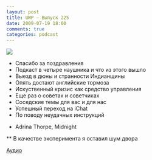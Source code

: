 ```yaml
---
layout: post
title: UWP – Выпуск 225
date: 2009-07-19 18:00
comments: true
categories: podcast
---
```

![](https://podcast.umputun.com/images/uwp/uwp225.jpg)


- Спасибо за поздравления
- Подкаст в четыре наушника и что из этого вышло
- Выезд в дюны и странности Индианщины
- Опять достают английские тормоза
- Искуственный кризис как средство управления
- Еще раз о советах и советчиках
- Соседские темы для вас и для нас
- Успешный переход на iChat
- По поводу неудачных инструкций


* Adrina Thorpe, Midnight


** В качестве эксперимента я оставил шум двора

[Аудио](http://archive.rucast.net/uwp/media/ump_podcast225.mp3)
<audio src="http://archive.rucast.net/uwp/media/ump_podcast225.mp3" preload="none">
